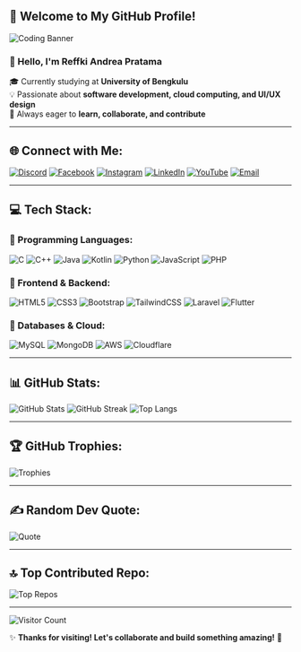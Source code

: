 ## 🌟 Welcome to My GitHub Profile!

![Coding Banner](https://github.com/ReffkiAndreaPratama/ReffkiAndreaPratama/tree/main.jpg)


### 👋 Hello, I'm Reffki Andrea Pratama
🎓 Currently studying at **University of Bengkulu**  
💡 Passionate about **software development, cloud computing, and UI/UX design**  
🚀 Always eager to **learn, collaborate, and contribute**  

---

## 🌐 Connect with Me:
[![Discord](https://img.shields.io/badge/Discord-%237289DA.svg?logo=discord&logoColor=white)](https://discord.gg/yeGpbKs4)
[![Facebook](https://img.shields.io/badge/Facebook-%231877F2.svg?logo=Facebook&logoColor=white)](https://facebook.com/AndreaPratama)
[![Instagram](https://img.shields.io/badge/Instagram-%23E4405F.svg?logo=Instagram&logoColor=white)](https://instagram.com/@tama2290s)
[![LinkedIn](https://img.shields.io/badge/LinkedIn-%230077B5.svg?logo=linkedin&logoColor=white)](https://linkedin.com/in/ReffkiAndreaPratama)
[![YouTube](https://img.shields.io/badge/YouTube-%23FF0000.svg?logo=YouTube&logoColor=white)](https://youtube.com/@@tama2290ss)
[![Email](https://img.shields.io/badge/Email-D14836?logo=gmail&logoColor=white)](mailto:reffkip@gmail.com)

---

## 💻 Tech Stack:
### 🔹 Programming Languages:
![C](https://img.shields.io/badge/C-%2300599C.svg?style=for-the-badge&logo=c&logoColor=white)
![C++](https://img.shields.io/badge/C++-%2300599C.svg?style=for-the-badge&logo=c%2B%2B&logoColor=white)
![Java](https://img.shields.io/badge/Java-%23ED8B00.svg?style=for-the-badge&logo=openjdk&logoColor=white)
![Kotlin](https://img.shields.io/badge/Kotlin-%237F52FF.svg?style=for-the-badge&logo=kotlin&logoColor=white)
![Python](https://img.shields.io/badge/Python-3670A0?style=for-the-badge&logo=python&logoColor=ffdd54)
![JavaScript](https://img.shields.io/badge/JavaScript-%23323330.svg?style=for-the-badge&logo=javascript&logoColor=%23F7DF1E)
![PHP](https://img.shields.io/badge/PHP-%23777BB4.svg?style=for-the-badge&logo=php&logoColor=white)

### 🔹 Frontend & Backend:
![HTML5](https://img.shields.io/badge/HTML5-%23E34F26.svg?style=for-the-badge&logo=html5&logoColor=white)
![CSS3](https://img.shields.io/badge/CSS3-%231572B6.svg?style=for-the-badge&logo=css3&logoColor=white)
![Bootstrap](https://img.shields.io/badge/Bootstrap-%238511FA.svg?style=for-the-badge&logo=bootstrap&logoColor=white)
![TailwindCSS](https://img.shields.io/badge/TailwindCSS-%2338B2AC.svg?style=for-the-badge&logo=tailwind-css&logoColor=white)
![Laravel](https://img.shields.io/badge/Laravel-%23FF2D20.svg?style=for-the-badge&logo=laravel&logoColor=white)
![Flutter](https://img.shields.io/badge/Flutter-%2302569B.svg?style=for-the-badge&logo=Flutter&logoColor=white)

### 🔹 Databases & Cloud:
![MySQL](https://img.shields.io/badge/MySQL-%234479A1.svg?style=for-the-badge&logo=mysql&logoColor=white)
![MongoDB](https://img.shields.io/badge/MongoDB-%234ea94b.svg?style=for-the-badge&logo=mongodb&logoColor=white)
![AWS](https://img.shields.io/badge/AWS-%23FF9900.svg?style=for-the-badge&logo=amazon-aws&logoColor=white)
![Cloudflare](https://img.shields.io/badge/Cloudflare-F38020?style=for-the-badge&logo=Cloudflare&logoColor=white)

---

## 📊 GitHub Stats:
![GitHub Stats](https://github-readme-stats.vercel.app/api?username=ReffkiAndreaPratama&theme=dark&hide_border=false&include_all_commits=false&count_private=false)
![GitHub Streak](https://nirzak-streak-stats.vercel.app/?user=ReffkiAndreaPratama&theme=dark&hide_border=false)
![Top Langs](https://github-readme-stats.vercel.app/api/top-langs/?username=ReffkiAndreaPratama&theme=dark&hide_border=false&include_all_commits=false&count_private=false&layout=compact)

---

## 🏆 GitHub Trophies:
![Trophies](https://github-profile-trophy.vercel.app/?username=ReffkiAndreaPratama&theme=radical&no-frame=false&no-bg=true&margin-w=4)

---

## ✍️ Random Dev Quote:
![Quote](https://quotes-github-readme.vercel.app/api?type=horizontal&theme=radical)

---

## 🔝 Top Contributed Repo:
![Top Repos](https://github-contributor-stats.vercel.app/api?username=ReffkiAndreaPratama&limit=5&theme=dark&combine_all_yearly_contributions=true)

---

![Visitor Count](https://visitcount.itsvg.in/api?id=ReffkiAndreaPratama&icon=0&color=0)

✨ **Thanks for visiting! Let's collaborate and build something amazing!** 🚀

